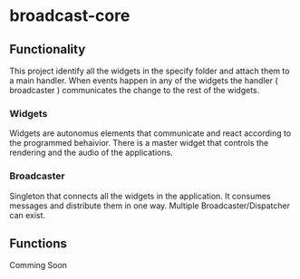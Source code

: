 # broadcast-core
## Functionality
This project identify all the widgets in the specify folder and attach them to a main handler. When events happen in any of the widgets the handler ( broadcaster ) communicates the change to the rest of the widgets. 

### Widgets
Widgets are autonomus elements that communicate and react according to the programmed behaivior. There is a master widget that controls the rendering and the audio of the applications. 

### Broadcaster
Singleton that connects all the widgets in the application. It consumes messages and distribute them in one way.
Multiple Broadcaster/Dispatcher can exist.

## Functions
Comming Soon
